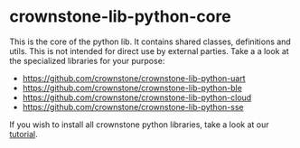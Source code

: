 # crownstone-lib-python-core

This is the core of the python lib. It contains shared classes, definitions and utils. This is not intended for direct use by external
parties. Take a a look at the specialized libraries for your purpose:


- https://github.com/crownstone/crownstone-lib-python-uart
- https://github.com/crownstone/crownstone-lib-python-ble
- https://github.com/crownstone/crownstone-lib-python-cloud
- https://github.com/crownstone/crownstone-lib-python-sse

If you wish to install all crownstone python libraries, take a look at our [tutorial](./docs/TUTORIAL_VENV_SETUP.md).